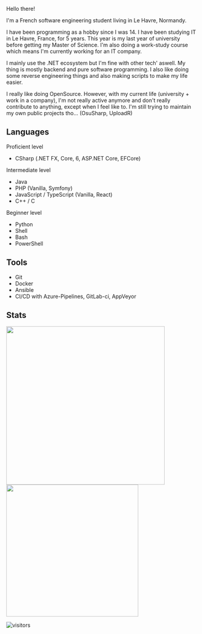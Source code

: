 Hello there!

I'm a French software engineering student living in Le Havre, Normandy.

I have been programming as a hobby since I was 14. I have been studying IT in Le Havre, France, for 5 years. This year is my last year of university before getting my Master of Science. I'm also doing a work-study course which means I'm currently working for an IT company. 

I mainly use the .NET ecosystem but I'm fine with other tech' aswell. My thing is mostly backend and pure software programming. I also like doing some reverse engineering things and also making scripts to make my life easier.

I really like doing OpenSource. However, with my current life (university + work in a company), I'm not really active anymore and don't really contribute to anything, except when I feel like to. I'm still trying to maintain my own public projects tho... (OsuSharp, UploadR)

## Languages

Proficient level
  - CSharp (.NET FX, Core, 6, ASP.NET Core, EFCore)

Intermediate level
  - Java
  - PHP (Vanilla, Symfony)
  - JavaScript / TypeScript (Vanilla, React)
  - C++ / C

Beginner level
  - Python
  - Shell
  - Bash
  - PowerShell

## Tools
  - Git
  - Docker
  - Ansible
  - CI/CD with Azure-Pipelines, GitLab-ci, AppVeyor

## Stats

<img width="420" src="https://github-readme-stats.vercel.app/api?username=kiritsu&theme=radical&show_icons=true&hide_border=true&include_all_commits=true&custom_title=My%20Github%20Stats"/><img width="350" src="https://github-readme-stats.vercel.app/api/top-langs/?username=kiritsu&layout=compact&theme=radical&hide_border=true"/>

![visitors](https://visitor-badge.glitch.me/badge?page_id=kiritsu.kiritsu)
